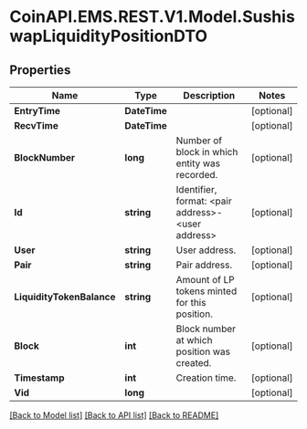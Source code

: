 # CoinAPI.EMS.REST.V1.Model.SushiswapLiquidityPositionDTO

## Properties

Name | Type | Description | Notes
------------ | ------------- | ------------- | -------------
**EntryTime** | **DateTime** |  | [optional] 
**RecvTime** | **DateTime** |  | [optional] 
**BlockNumber** | **long** | Number of block in which entity was recorded. | [optional] 
**Id** | **string** | Identifier, format: &lt;pair address&gt;-&lt;user address&gt; | [optional] 
**User** | **string** | User address. | [optional] 
**Pair** | **string** | Pair address. | [optional] 
**LiquidityTokenBalance** | **string** | Amount of LP tokens minted for this position. | [optional] 
**Block** | **int** | Block number at which position was created. | [optional] 
**Timestamp** | **int** | Creation time. | [optional] 
**Vid** | **long** |  | [optional] 

[[Back to Model list]](../README.md#documentation-for-models) [[Back to API list]](../README.md#documentation-for-api-endpoints) [[Back to README]](../README.md)

